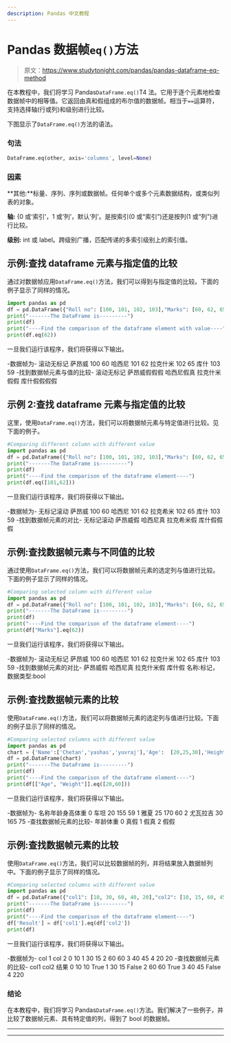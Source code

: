 ```yaml
---
description: Pandas 中文教程
---
```


# Pandas 数据帧`eq()`方法

> 原文：<https://www.studytonight.com/pandas/pandas-dataframe-eq-method>

在本教程中，我们将学习 Pandas`DataFrame.eq()`T4 法。它用于逐个元素地检查数据帧中的相等值。它返回由真和假组成的布尔值的数据帧。相当于`==`运算符，支持选择轴(行或列)和级别进行比较。

下图显示了`DataFrame.eq()`方法的语法。

### 句法

```py
DataFrame.eq(other, axis='columns', level=None)
```

### 因素

**其他:**标量、序列、序列或数据帧。任何单个或多个元素数据结构，或类似列表的对象。

**轴:** {0 或‘索引’，1 或‘列’，默认‘列’。是按索引(0 或“索引”)还是按列(1 或“列”)进行比较。

**级别:** int 或 label。跨级别广播，匹配传递的多索引级别上的索引值。

## 示例:查找 dataframe 元素与指定值的比较

通过对数据帧应用`DataFrame.eq()`方法，我们可以得到与指定值的比较。下面的例子显示了同样的情况。

```py
import pandas as pd
df = pd.DataFrame({"Roll no": [100, 101, 102, 103],"Marks": [60, 62, 65, 59]},index= ["Saanvi", "Hasini", "Lakshmi", "Kushi"])
print("-------The DataFrame is---------")
print(df)
print("----Find the comparison of the dataframe element with value----")
print(df.eq(62))
```

一旦我们运行该程序，我们将获得以下输出。

-数据帧为-
滚动无标记
萨昂威 100 60
哈西尼 101 62
拉克什米 102 65
库什 103 59
-找到数据帧元素与值的比较-
滚动无标记
萨昂威假假假
哈西尼假真
拉克什米假假
库什假假假假

## 示例 2:查找 dataframe 元素与指定值的比较

这里，使用`DataFrame.eq()`方法，我们可以将数据帧元素与特定值进行比较。见下面的例子。

```py
#Comparing different column with different value
import pandas as pd
df = pd.DataFrame({"Roll no": [100, 101, 102, 103],"Marks": [60, 62, 65, 59]},index= ["Saanvi", "Hasini", "Lakshmi", "Kushi"])
print("-------The DataFrame is---------")
print(df)
print("----Find the comparison of the dataframe element----")
print(df.eq([101,62]))
```

一旦我们运行该程序，我们将获得以下输出。

-数据帧为-
无标记滚动
萨昂威 100 60
哈西尼 101 62
拉克希米 102 65
库什 103 59
-找到数据帧元素的对比-
无标记滚动
萨昂威假
哈西尼真
拉克希米假
库什假假假

## 示例:查找数据帧元素与不同值的比较

通过使用`DataFrame.eq()`方法，我们可以将数据帧元素的选定列与值进行比较。下面的例子显示了同样的情况。

```py
#Comparing selected column with different value
import pandas as pd
df = pd.DataFrame({"Roll no": [100, 101, 102, 103],"Marks": [60, 62, 65, 59]},index= ["Saanvi", "Hasini", "Lakshmi", "Kushi"])
print("-------The DataFrame is---------")
print(df)
print("----Find the comparison of the dataframe element----")
print(df["Marks"].eq(62))
```

一旦我们运行该程序，我们将获得以下输出。

-数据帧为-
滚动无标记
萨昂威 100 60
哈西尼 101 62
拉克什米 102 65
库什 103 59
-找到数据帧元素的对比-
萨昂威假
哈西尼真
拉克什米假
库什假
名称:标记，数据类型:bool

## 示例:查找数据帧元素的比较

使用`DataFrame.eq()`方法，我们可以将数据帧元素的选定列与值进行比较。下面的例子显示了同样的情况。

```py
#Comparing selected columns with different value
import pandas as pd
chart = {'Name':['Chetan','yashas','yuvraj'],'Age':  [20,25,30],'Height': [155,170,165],'Weight': [59,60,75]}
df = pd.DataFrame(chart)
print("-------The DataFrame is---------")
print(df)
print("----Find the comparison of the dataframe element----")
print(df[["Age", "Weight"]].eq([20,60]))
```

一旦我们运行该程序，我们将获得以下输出。

-数据帧为-
名称年龄身高体重
0 车坦 20 155 59
1 雅夏 25 170 60
2 尤瓦拉吉 30 165 75
-查找数据帧元素的比较-
年龄体重
0 真假
1 假真
2 假假

## 示例:查找数据帧元素的比较

使用`DataFrame.eq()`方法，我们可以比较数据帧的列，并将结果放入数据帧列中。下面的例子显示了同样的情况。

```py
#Comparing selected columns with different value
import pandas as pd
df = pd.DataFrame({"col1": [10, 30, 60, 40, 20],"col2": [10, 15, 60, 45, 20]})
print("-------The DataFrame is---------")
print(df)
print("----Find the comparison of the dataframe element----")
df['Result'] = df['col1'].eq(df['col2'])
print(df)
```

一旦我们运行该程序，我们将获得以下输出。

-数据帧为-
col 1 col 2
0 10
1 30 15
2 60 60
3 40 45
4 20 20
-查找数据帧元素的比较-
col1 col2 结果
0 10 10 True
1 30 15 False
2 60 60 True
3 40 45 False
4 220

### 结论

在本教程中，我们将学习 Pandas`DataFrame.eq()`方法。我们解决了一些例子，并比较了数据帧元素、具有特定值的列，得到了 bool 的数据帧。

* * *

* * *